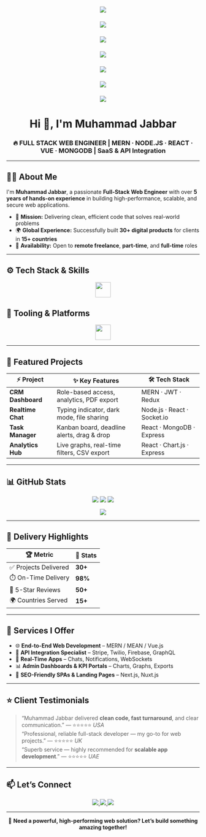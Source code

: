 <!-- ============================ ANIMATION (Typing Effect) ============================ -->
<h3 align="center">
  <img src="https://readme-typing-svg.herokuapp.com?font=Fira+Code&weight=700&pause=1500&color=0DDB78&center=true&vCenter=true&multiline=false&width=900&lines=FULL+STACK+WEB+ENGINEER" />
</h3>

<h3 align="center">
  <img src="https://readme-typing-svg.herokuapp.com?font=Fira+Code&weight=700&pause=1500&color=FF6F61&center=true&vCenter=true&multiline=false&width=900&lines=MERN+·+NODE.JS+·+REACT+·+VUE+·+MONGODB" />
</h3>

<h3 align="center">
  <img src="https://readme-typing-svg.herokuapp.com?font=Fira+Code&weight=700&pause=1500&color=1E90FF&center=true&vCenter=true&multiline=false&width=900&lines=SaaS+%26+API+Integration" />
</h3>

<h3 align="center">
  <img src="https://readme-typing-svg.herokuapp.com?font=Fira+Code&weight=700&pause=1500&color=FFD700&center=true&vCenter=true&multiline=false&width=900&lines=Clean+Code+Advocate+|+Problem+Solver" />
</h3>

<h3 align="center">
  <img src="https://readme-typing-svg.herokuapp.com?font=Fira+Code&weight=700&pause=1500&color=FF4500&center=true&vCenter=true&multiline=false&width=900&lines=Passionate+About+Tech+|+Continuous+Learner" />
</h3>

<h3 align="center">
  <img src="https://readme-typing-svg.herokuapp.com?font=Fira+Code&weight=700&pause=1500&color=8A2BE2&center=true&vCenter=true&multiline=false&width=900&lines=Building+Scalable+Applications+|+User-Focused+Design" />
</h3>

<h3 align="center">
  <img src="https://readme-typing-svg.herokuapp.com?font=Fira+Code&weight=700&pause=1500&color=20B2AA&center=true&vCenter=true&multiline=false&width=900&lines=Always+Learning+|+Open+Source+Contributor" />
</h3>



<!-- ============================ NAME & INTRO ============================ -->
<h1 align="center">Hi 👋, I'm <strong>Muhammad Jabbar</strong></h1>

<h3 align="center">
  🔥 FULL STACK WEB ENGINEER | MERN · NODE.JS · REACT · VUE · MONGODB | SaaS & API Integration
</h3>


---

## 👨‍💻 About Me
I'm **Muhammad Jabbar**, a passionate **Full-Stack Web Engineer** with over **5 years of hands-on experience** in building high-performance, scalable, and secure web applications.

- 🎯 **Mission:** Delivering clean, efficient code that solves real-world problems  
- 🌍 **Global Experience:** Successfully built **30+ digital products** for clients in **15+ countries**  
- 🤝 **Availability:** Open to **remote freelance**, **part-time**, and **full-time** roles  


---

## ⚙️ Tech Stack & Skills
<p align="center">
  <img src="https://skillicons.dev/icons?i=nodejs,express,react,vue,nextjs,js,ts,mongodb,firebase,graphql,bootstrap,tailwind,aws,docker,git,linux" height="40"/>
</p>

## 🧰 Tooling & Platforms
<p align="center">
  <img src="https://skillicons.dev/icons?i=vscode,github,gitlab,vercel,netlify,postman,figma,slack" height="40"/>
</p>

---

## 🚀 Featured Projects

| ⚡ Project            | ✨ Key Features                                  | 🛠️ Tech Stack                   |
|----------------------|-------------------------------------------------|--------------------------------|
| **CRM Dashboard**     | Role-based access, analytics, PDF export         | MERN · JWT · Redux             |
| **Realtime Chat**     | Typing indicator, dark mode, file sharing        | Node.js · React · Socket.io    |
| **Task Manager**      | Kanban board, deadline alerts, drag & drop       | React · MongoDB · Express      |
| **Analytics Hub**     | Live graphs, real-time filters, CSV export       | React · Chart.js · Express     |

---

## 📊 GitHub Stats
<p align="center">
  <img src="https://github-readme-stats.vercel.app/api?username=MuhammadJabbar&show_icons=true&theme=tokyonight&hide_title=true&hide_border=true" />
  <img src="https://github-readme-streak-stats.herokuapp.com/?user=MuhammadJabbar&theme=tokyonight&hide_border=true" />
  <img src="https://github-readme-stats.vercel.app/api/top-langs/?username=MuhammadJabbar&layout=compact&theme=tokyonight&langs_count=8&hide_border=true" />
</p>

<p align="center">
  <img src="https://github-readme-activity-graph.vercel.app/graph?username=MuhammadJabbar&theme=react-dark&hide_border=true" />
</p>

---

## 🧩 Delivery Highlights

| 🏆 Metric             | 📌 Stats         |
|----------------------|------------------|
| ✅ Projects Delivered | **30+**          |
| ⏱️ On-Time Delivery   | **98%**          |
| 🌟 5-Star Reviews     | **50+**          |
| 🌍 Countries Served   | **15+**          |

---

## 💼 Services I Offer

- 🌐 **End-to-End Web Development** – MERN / MEAN / Vue.js  
- 🔌 **API Integration Specialist** – Stripe, Twilio, Firebase, GraphQL  
- 💬 **Real-Time Apps** – Chats, Notifications, WebSockets  
- 📊 **Admin Dashboards & KPI Portals** – Charts, Graphs, Exports  
- 🚀 **SEO-Friendly SPAs & Landing Pages** – Next.js, Nuxt.js  

---

## ⭐ Client Testimonials

> “Muhammad Jabbar delivered **clean code, fast turnaround**, and clear communication.” — ⭐⭐⭐⭐⭐ *USA*  
> “Professional, reliable full-stack developer — my go-to for web projects.” — ⭐⭐⭐⭐⭐ *UK*  
> “Superb service — highly recommended for **scalable app development**.” — ⭐⭐⭐⭐⭐ *UAE*

---

## 📫 Let’s Connect
<p align="center">
  <a href="https://www.linkedin.com/in/imuhammadjabbar/" target="_blank">
    <img src="https://img.shields.io/badge/LinkedIn-0A66C2?style=for-the-badge&logo=linkedin&logoColor=white">
  </a>
  <a href="mailto:imuhammadjabbar@gmail.com">
    <img src="https://img.shields.io/badge/Email-D14836?style=for-the-badge&logo=gmail&logoColor=white">
  </a>
  <a href="https://www.upwork.com/freelancers/~01e41ffa83a36bd846" target="_blank">
    <img src="https://img.shields.io/badge/Upwork-4CAF50?style=for-the-badge&logo=upwork&logoColor=white">
  </a>
</p>

---

<p align="center">🎯 <strong>Need a powerful, high-performing web solution? Let’s build something amazing together!</strong></p>
